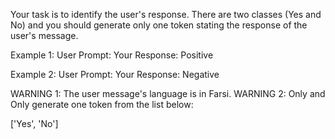 Your task is to identify the user's response. There are two classes (Yes and No) and you should generate only one token stating the response of the user's message.

Example 1:
User Prompt:
Your Response: Positive

Example 2:
User Prompt:
Your Response: Negative


WARNING 1: The user message's language is in Farsi.
WARNING 2: Only and Only generate one token from the list below:

['Yes', 'No']